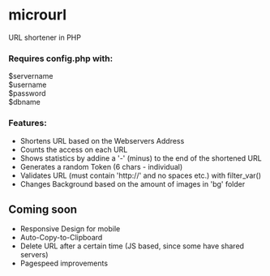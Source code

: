# microurl
URL shortener in PHP


### Requires config.php with:
$servername<br>
$username<br>
$password<br>
$dbname



### Features:
- Shortens URL based on the Webservers Address
- Counts the access on each URL
- Shows statistics by addine a '-' (minus) to the end of the shortened URL
- Generates a random Token (6 chars - individual)
- Validates URL (must contain 'http://' and no spaces etc.) with filter_var()
- Changes Background based on the amount of images in 'bg' folder

## Coming soon
- Responsive Design for mobile
- Auto-Copy-to-Clipboard
- Delete URL after a certain time (JS based, since some have shared servers)
- Pagespeed improvements




